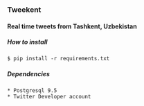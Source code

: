 ### Tweekent
#### Real time tweets from Tashkent, Uzbekistan

##### How to install

    $ pip install -r requirements.txt

##### Dependencies

    * Postgresql 9.5
    * Twitter Developer account
